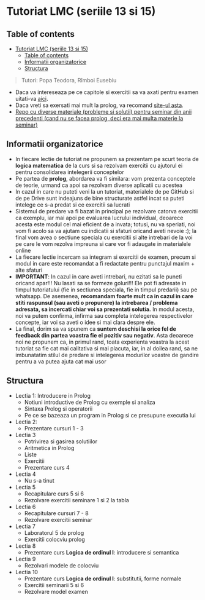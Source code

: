 # Tutoriat LMC (seriile 13 si 15)

## Table of contents

- [Tutoriat LMC (seriile 13 si 15)](#tutoriat-lmc-seriile-13-si-15)
  - [Table of contents](#table-of-contents)
  - [Informatii organizatorice](#informatii-organizatorice)
  - [Structura](#structura)


> Tutori: Popa Teodora, Rîmboi Eusebiu

- Daca va intereseaza pe ce capitole si exercitii sa va axati pentru examen uitati-va [aici](./administrative_stuff/written_materials/ce_se_da_la_examen.pdf).
- Daca vreti sa exersati mai mult la prolog, va recomand [site-ul asta](https://www.ic.unicamp.br/~meidanis/courses/mc336/2009s2/prolog/problemas/).
- [Repo cu diverse materiale (probleme si solutii) pentru seminar din anii precedenti (cand nu se facea prolog, deci era mai multa materie la seminar)](https://github.com/anamariapanait10/FMI-BS-Resources/tree/master/Year%20I/sem%201/Logica%20matematica%20si%20computationala/seminar)


## Informatii organizatorice
- In fiecare lectie de tutoriat ne propunem sa prezentam pe scurt teoria de **logica matematica** de la curs si sa rezolvam exercitii cu ajutorul ei pentru consolidarea intelegerii conceptelor
- Pe partea de **prolog**, abordarea va fi similara: vom prezenta conceptele de teorie, urmand ca apoi sa rezolvam diverse aplicatii cu acestea
- In cazul in care nu puteti veni la un tutoriat, materialele de pe GitHub si de pe Drive sunt indeajuns de bine structurate astfel incat sa puteti intelege ce s-a predat si ce exercitii sa lucrati
- Sistemul de predare va fi bazat in principal pe rezolvare catorva exercitii ca exemplu, iar mai apoi pe evaluarea lucrului individual, deoarece acesta este modul cel mai eficient de a invata; totusi, nu va speriati, noi vom fi acolo sa va ajutam cu indicatii si sfaturi oricand aveti nevoie :); la final vom avea o sectiune speciala cu exercitii si alte intrebari de la voi pe care le vom rezolva impreuna si care vor fi adaugate in materialele online
- La fiecare lectie incercam sa integram si exercitii de examen, precum si modul in care este recomandat a fi redactate pentru punctajul maxim + alte sfaturi
- **IMPORTANT**: In cazul in care aveti intrebari, nu ezitati sa le puneti oricand apar!!! Nu lasati sa se formeze goluri!!! Ele pot fi adresate in timpul tutoriatului (fie in sectiunea speciala, fie in timpul predarii) sau pe whatsapp. De asemenea, **recomandam foarte mult ca in cazul in care stiti raspunsul (sau aveti o propunere) la intrebarea / problema adresata, sa incercati chiar voi sa prezentati solutia.** In modul acesta, noi va putem confirma, infirma sau completa intelegerea respectivelor concepte, iar voi sa aveti o idee si mai clara despre ele.
- La final, dorim sa va spunem ca **suntem deschisi la orice fel de feedback din partea voastra fie el pozitiv sau negativ**. Asta deoarece noi ne propunem ca, in primul rand, toata experienta voastra la acest tutoriat sa fie cat mai calitativa si mai placuta, iar, in al doilea rand, sa ne imbunatatim stilul de predare si intelegerea modurilor voastre de gandire pentru a va putea ajuta cat mai usor

## Structura
- Lectia 1: Introducere in Prolog
  - Notiuni introductive de Prolog cu exemple si analiza
  - Sintaxa Prolog si operatorii
  - Pe ce se bazeaza un program in Prolog si ce presupune executia lui
- Lectia 2:
   - Prezentare cursuri 1 - 3
- Lectia 3
  - Potrivirea si gasirea solutiilor
  - Aritmetica in Prolog
  - Liste
  - Exercitii
  - Prezentare curs 4
- Lectia 4
   - Nu s-a tinut
- Lectia 5
   - Recapitulare curs 5 si 6
   - Rezolvare exercitii seminare 1 si 2 la tabla
- Lectia 6
  - Recapitulare cursuri 7 - 8
  - Rezolvare exercitii seminar
- Lectia 7
  - Laboratorul 5 de prolog
  - Exercitii colocviu prolog
- Lectia 8
  - Prezentare curs **Logica de ordinul I**: introducere si semantica
- Lectia 9
  - Rezolvari modele de colocviu
- Lectia 10
  - Prezentare curs **Logica de ordinul I**: substitutii, forme normale
  - Exercitii seminarii 5 si 6
  - Rezolvare model examen